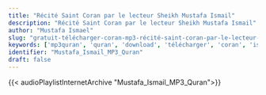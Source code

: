 ```yaml
---
title: "Récité Saint Coran par le lecteur Sheikh Mustafa Ismail"
description: "Récité Saint Coran par le lecteur Sheikh Mustafa Ismail"
author: "Mustafa Ismael"
slug: "gratuit-télécharger-coran-mp3-récité-saint-coran-par-le-lecteur-sheikh-mustafa-ismail"
keywords: ['mp3quran', 'quran', 'download', 'télécharger', 'coran', 'islam', 'Mustafa', 'Ismail', 'moustafa', 'isma3il', 'مصطفى', 'إسماعيل', 'قرآن', 'مصحف', 'مرتل', 'مجود', 'القرآن', 'الكريم', 'المصحف', 'المرتل', 'المجود', 'إسلام', 'تحميل']
identifier: "Mustafa_Ismail_MP3_Quran"
draft: false
---
```


{{< audioPlaylistInternetArchive "Mustafa_Ismail_MP3_Quran">}}
